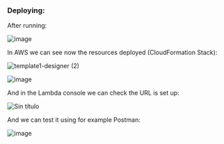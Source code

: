 ### Deploying:
After running:

![image](https://user-images.githubusercontent.com/100789868/169515230-472d2328-7cc9-41ef-98aa-b315b2638455.png)

In AWS we can see now the resources deployed (CloudFormation Stack):

![template1-designer (2)](https://user-images.githubusercontent.com/100789868/169515609-a312ea11-e799-4d7c-9af6-765e4d886b54.png)

![image](https://user-images.githubusercontent.com/100789868/169515479-9bdefb38-336a-4a9e-9a80-d12ce9441680.png)


And in the Lambda console we can check the URL is set up:

![Sin título](https://user-images.githubusercontent.com/100789868/191950009-9fa7c23c-61a0-4144-8949-b901816edd63.png)

And we can test it using for example Postman:

![image](https://user-images.githubusercontent.com/100789868/169515047-58a57b24-abd8-4fc2-ae19-be4c5711b0e2.png)
